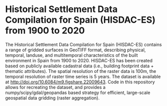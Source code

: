 # Historical Settlement Data Compilation for Spain (HISDAC-ES) from 1900 to 2020

The Historical Settlement Data Compilation for Spain (HISDAC-ES) contains a range of gridded surfaces in GeoTIFF format, describing physical, temporal, landuse, and multitemporal characteristics of the built environment in Spain from 1900 to 2020. HISDAC-ES has been created based on publicly available cadastral data (i.e., building footprint data + thematic attributes). The spatial resolution of the raster data is 100m, the temporal resolution of raster time series is 5 years. The dataset is available at http://doi.org/10.6084/m9.figshare.22009643. Code in this repository allows for recreating the dataset, and provides a numpy/scipy/gdal/geopandas based strategy for efficient, large-scale geospatial data gridding (raster aggregation).
